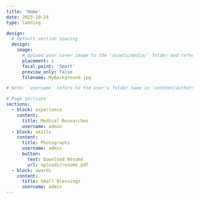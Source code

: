```yaml
---
title: 'Home'
date: 2023-10-24
type: landing

design:
  # Default section spacing
  design:
    image:
      # Upload your cover image to the `assets/media/` folder and reference it here
      placement: 1
      focal_point: 'Smart'
      preview_only: false
      filename: MyBackground.jpg

# Note: `username` refers to the user's folder name in `content/authors/`

# Page sections
sections:
  - block: experience
    content:
      title: Medical Researches
      username: admin
  - block: skills
    content:
      title: Photographs
      username: admin
      button:
        text: Download Résumé
        url: uploads/resume.pdf
  - block: awards
    content:
      title: Small Blessings
      username: admin
---
```

